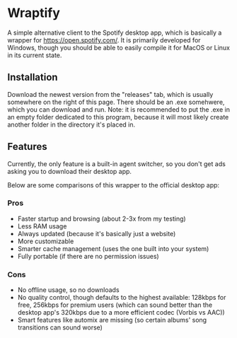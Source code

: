 # Wraptify

A simple alternative client to the Spotify desktop app, which is basically a wrapper for https://open.spotify.com/. It is primarily developed for Windows, though you should be able to easily compile it for MacOS or Linux in its current state.

## Installation

Download the newest version from the "releases" tab, which is usually somewhere on the right of this page. There should be an .exe somehwere, which you can download and run. Note: it is recommended to put the .exe in an empty folder dedicated to this program, because it will most likely create another folder in the directory it's placed in.

## Features

Currently, the only feature is a built-in agent switcher, so you don't get ads asking you to download their desktop app.

Below are some comparisons of this wrapper to the official desktop app:

### Pros

- Faster startup and browsing (about 2-3x from my testing)
- Less RAM usage
- Always updated (because it's basically just a website)
- More customizable
- Smarter cache management (uses the one built into your system)
- Fully portable (if there are no permission issues)

### Cons

- No offline usage, so no downloads
- No quality control, though defaults to the highest available: 128kbps for free, 256kbps for premium users (which can sound better than the desktop app's 320kbps due to a more efficient codec (Vorbis vs AAC))
- Smart features like automix are missing (so certain albums' song transitions can sound worse)
